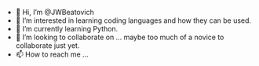 - 👋 Hi, I’m @JWBeatovich
- 👀 I’m interested in learning coding languages and how they can be used.
- 🌱 I’m currently learning Python.
- 💞️ I’m looking to collaborate on ... maybe too much of a novice to collaborate just yet.
- 📫 How to reach me ...

<!---
JWBeatovich/JWBeatovich is a ✨ special ✨ repository because its `README.md` (this file) appears on your GitHub profile.
You can click the Preview link to take a look at your changes.
--->
